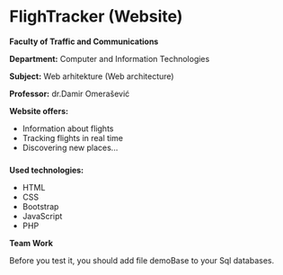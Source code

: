 # FlighTracker (Website)


**Faculty of Traffic and Communications**

**Department:** Computer and Information Technologies

**Subject:** Web arhitekture (Web architecture)

**Professor:** dr.Damir Omerašević


**Website offers:**

- Information about flights 
- Tracking flights in real time 
- Discovering new places...
###
**Used technologies:**

- HTML
- CSS
- Bootstrap
- JavaScript
- PHP
                 


**Team Work**

         
Before you test it, you should add file demoBase to your Sql databases.

